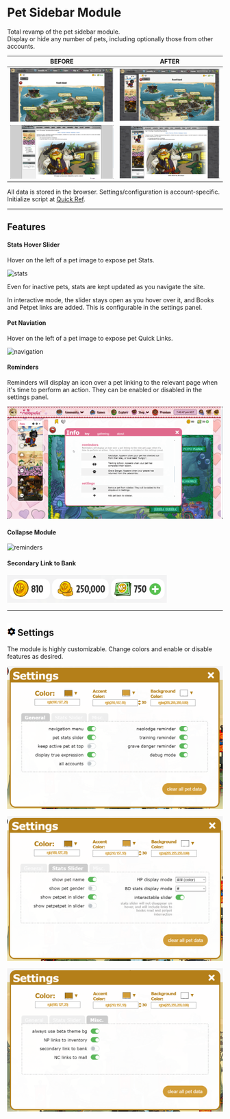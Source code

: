 # Pet Sidebar Module
Total revamp of the pet sidebar module.     
Display or hide any number of pets, including optionally those from other accounts.   


 | BEFORE |  AFTER |
:-------------------------:|:-------------------------:
![](screenshots/beta_before.jpg)  |  ![](screenshots/beta_after.jpg)
![](screenshots/classic_before.png)  |  ![](screenshots/classic_after.png)

All data is stored in the browser. Settings/configuration is account-specific.    
Initialize script at [Quick Ref](https://www.neopets.com/quickref.phtml).

---
## Features

#### Stats Hover Slider
Hover on the left of a pet image to expose pet Stats.

 ![stats](screenshots/stats.gif)

Even for inactive pets, stats are kept updated as you navigate the site.

In interactive mode, the slider stays open as you hover over it, and Books and Petpet links are added. This is configurable in the settings panel.


#### Pet Naviation
Hover on the left of a pet image to expose pet Quick Links.

 ![navigation](screenshots/navigation.gif)

#### Reminders
Reminders will display an icon over a pet linking to the relevant page when it's time to perform an action. They can be enabled or disabled in the settings panel.

 ![reminders](screenshots/reminders.gif)

#### Collapse Module
 ![reminders](screenshots/collapse.gif)

#### Secondary Link to Bank
 ![](screenshots/navsub_right.png)

---
 
## ![](screenshots/gear.png)   Settings
The module is highly customizable. Change colors and enable or disable features as desired.

 ![settings_general](screenshots/settings_general.png)

 ![settings_stats](screenshots/settings_stats.png)

 ![settings_misc](screenshots/settings_misc.png)

